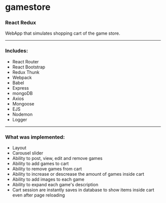 # gamestore

### React Redux

WebApp that simulates shopping cart of the game store.

---

### Includes:

* React Router
* React Bootstrap
* Redux Thunk
* Webpack
* Babel
* Express
* mongoDB
* Axios
* Mongoose
* EJS
* Nodemon
* Logger

---

### What was implemented:

* Layout
* Carousel slider
* Ability to post, view, edit and remove games
* Ability to add games to cart
* Ability to remove games from cart
* Ability to increase or descrease the amount of games inside cart
* Ability to add images to each game
* Ability to expand each game's description
* Cart session are instantly saves in database to show items inside cart even after page reloading
